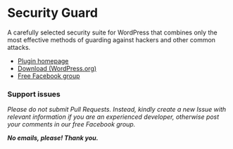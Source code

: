 # Security Guard

A carefully selected security suite for WordPress that combines only the most effective methods of guarding against hackers and other common attacks.

* [Plugin homepage](https://www.littlebizzy.com/plugins/security-guard)
* [Download (WordPress.org)](https://wordpress.org/plugins/security-guard-littlebizzy)
* [Free Facebook group](https://www.facebook.com/groups/littlebizzy/)

### Support issues

*Please do not submit Pull Requests. Instead, kindly create a new Issue with relevant information if you are an experienced developer, otherwise post your comments in our free Facebook group.*

***No emails, please! Thank you.***
